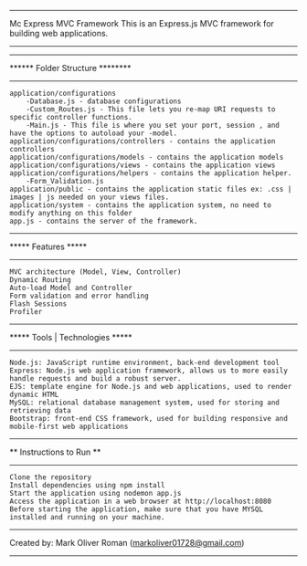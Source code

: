 *********************************************************************
Mc Express MVC Framework
This is an Express.js MVC framework for building web applications.
*********************************************************************

**********************************
******  Folder Structure  ********
**********************************
    application/configurations
        -Database.js - database configurations
        -Custom_Routes.js - This file lets you re-map URI requests to specific controller functions.
        -Main.js - This file is where you set your port, session , and have the options to autoload your -model.
    application/configurations/controllers - contains the application controllers
    application/configurations/models - contains the application models 
    application/configurations/views - contains the application views
    application/configurations/helpers - contains the application helper.           
        -Form_Validation.js
    application/public - contains the application static files ex: .css | images | js needed on your views files.
    application/system - contains the application system, no need to modify anything on this folder
    app.js - contains the server of the framework.

**********************
*****  Features  *****
**********************
    MVC architecture (Model, View, Controller)
    Dynamic Routing
    Auto-load Model and Controller
    Form validation and error handling
    Flash Sessions
    Profiler
    
**********************************
*****  Tools | Technologies  *****
**********************************
    Node.js: JavaScript runtime environment, back-end development tool
    Express: Node.js web application framework, allows us to more easily handle requests and build a robust server.
    EJS: template engine for Node.js and web applications, used to render dynamic HTML
    MySQL: relational database management system, used for storing and retrieving data
    Bootstrap: front-end CSS framework, used for building responsive and mobile-first web applications

**************************
** Instructions to Run  **
**************************
    Clone the repository
    Install dependencies using npm install
    Start the application using nodemon app.js
    Access the application in a web browser at http://localhost:8080
    Before starting the application, make sure that you have MYSQL installed and running on your machine.

**********************************************************
Created by: Mark Oliver Roman (markoliver01728@gmail.com)
**********************************************************

